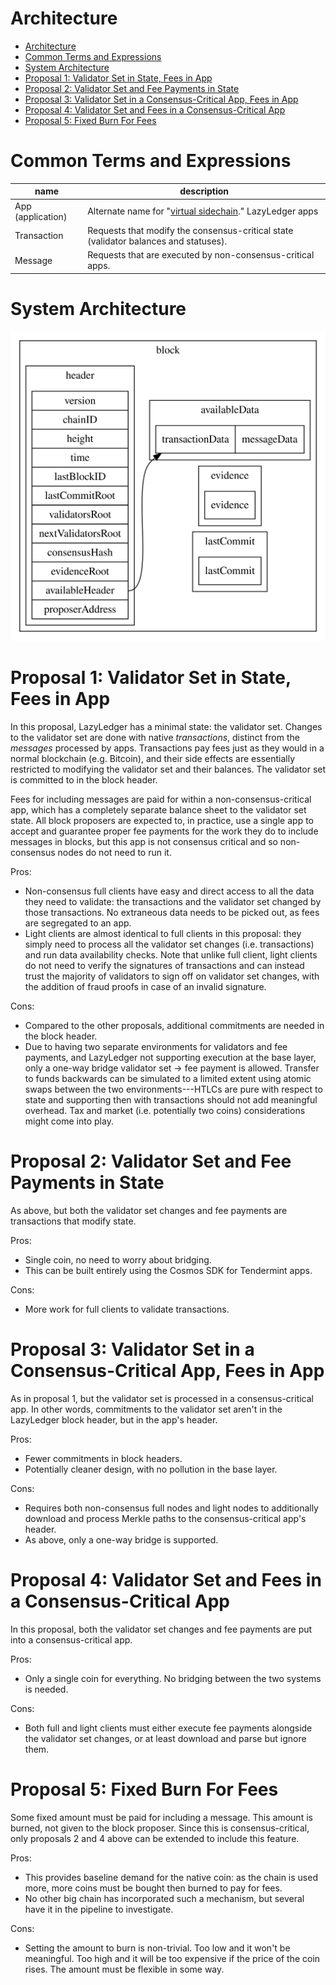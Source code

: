 Architecture
===

- [Architecture](#architecture)
- [Common Terms and Expressions](#common-terms-and-expressions)
- [System Architecture](#system-architecture)
- [Proposal 1: Validator Set in State, Fees in App](#proposal-1-validator-set-in-state-fees-in-app)
- [Proposal 2: Validator Set and Fee Payments in State](#proposal-2-validator-set-and-fee-payments-in-state)
- [Proposal 3: Validator Set in a Consensus-Critical App, Fees in App](#proposal-3-validator-set-in-a-consensus-critical-app-fees-in-app)
- [Proposal 4: Validator Set and Fees in a Consensus-Critical App](#proposal-4-validator-set-and-fees-in-a-consensus-critical-app)
- [Proposal 5: Fixed Burn For Fees](#proposal-5-fixed-burn-for-fees)

# Common Terms and Expressions

| name              | description                                                                                 |
| ----------------- | ------------------------------------------------------------------------------------------- |
| App (application) | Alternate name for "[virtual sidechain](https://arxiv.org/abs/1905.09274)." LazyLedger apps |
| Transaction       | Requests that modify the consensus-critical state (validator balances and statuses).        |
| Message           | Requests that are executed by non-consensus-critical apps.                                  |


# System Architecture

![fig: Block data structures.](figures/block_data_structures.svg)

# Proposal 1: Validator Set in State, Fees in App

In this proposal, LazyLedger has a minimal state: the validator set. Changes to the validator set are done with native _transactions_, distinct from the _messages_ processed by apps. Transactions pay fees just as they would in a normal blockchain (e.g. Bitcoin), and their side effects are essentially restricted to modifying the validator set and their balances. The validator set is committed to in the block header.

Fees for including messages are paid for within a non-consensus-critical app, which has a completely separate balance sheet to the validator set state. All block proposers are expected to, in practice, use a single app to accept and guarantee proper fee payments for the work they do to include messages in blocks, but this app is not consensus critical and so non-consensus nodes do not need to run it.

Pros:
* Non-consensus full clients have easy and direct access to all the data they need to validate: the transactions and the validator set changed by those transactions. No extraneous data needs to be picked out, as fees are segregated to an app.
* Light clients are almost identical to full clients in this proposal: they simply need to process all the validator set changes (i.e. transactions) and run data availability checks. Note that unlike full client, light clients do not need to verify the signatures of transactions and can instead trust the majority of validators to sign off on validator set changes, with the addition of fraud proofs in case of an invalid signature.

Cons:
* Compared to the other proposals, additional commitments are needed in the block header.
* Due to having two separate environments for validators and fee payments, and LazyLedger not supporting execution at the base layer, only a one-way bridge validator set $\rightarrow$ fee payment is allowed. Transfer to funds backwards can be simulated to a limited extent using atomic swaps between the two environments---HTLCs are pure with respect to state and supporting then with transactions should not add meaningful overhead. Tax and market (i.e. potentially two coins) considerations might come into play.

# Proposal 2: Validator Set and Fee Payments in State

As above, but both the validator set changes and fee payments are transactions that modify state.

Pros:
* Single coin, no need to worry about bridging.
* This can be built entirely using the Cosmos SDK for Tendermint apps.

Cons:
* More work for full clients to validate transactions.

# Proposal 3: Validator Set in a Consensus-Critical App, Fees in App

As in proposal 1, but the validator set is processed in a consensus-critical app. In other words, commitments to the validator set aren't in the LazyLedger block header, but in the app's header.

Pros:
* Fewer commitments in block headers.
* Potentially cleaner design, with no pollution in the base layer.

Cons:
* Requires both non-consensus full nodes and light nodes to additionally download and process Merkle paths to the consensus-critical app's header.
* As above, only a one-way bridge is supported.

# Proposal 4: Validator Set and Fees in a Consensus-Critical App

In this proposal, both the validator set changes and fee payments are put into a consensus-critical app.

Pros:
* Only a single coin for everything. No bridging between the two systems is needed.

Cons:
* Both full and light clients must either execute fee payments alongside the validator set changes, or at least download and parse but ignore them.

# Proposal 5: Fixed Burn For Fees

Some fixed amount must be paid for including a message. This amount is burned, not given to the block proposer. Since this is consensus-critical, only proposals 2 and 4 above can be extended to include this feature.

Pros:
* This provides baseline demand for the native coin: as the chain is used more, more coins must be bought then burned to pay for fees.
* No other big chain has incorporated such a mechanism, but several have it in the pipeline to investigate.

Cons:
* Setting the amount to burn is non-trivial. Too low and it won't be meaningful. Too high and it will be too expensive if the price of the coin rises. The amount must be flexible in some way.
